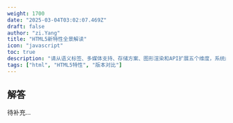 ```yaml
---
weight: 1700
date: "2025-03-04T03:02:07.469Z"
draft: false
author: "zi.Yang"
title: "HTML5新特性全景解读"
icon: "javascript"
toc: true
description: "请从语义标签、多媒体支持、存储方案、图形渲染和API扩展五个维度，系统阐述HTML5相较于HTML4的核心改进，并重点说明Canvas与SVG的技术差异及应用场景。"
tags: ["html", "HTML5特性", "版本对比"]
---
```


## 解答

待补充...
